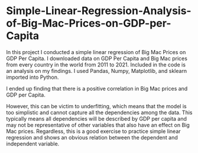 # Simple-Linear-Regression-Analysis-of-Big-Mac-Prices-on-GDP-per-Capita


In this project I conducted a simple linear regression of Big Mac Prices on GDP Per Capita. 
I downloaded data on GDP Per Capita and Big Mac prices from every country in the world from 2011 to 2021. 
Included in the code is an analysis on my findings. I used Pandas, Numpy, Matplotlib, and sklearn imported into Python. 

I ended up finding that there is a positive correlation in Big Mac prices and GDP per Capita. 

However, this can be victim to underfitting, which means that the model is too simplistic and cannot capture all the dependencies among the data. 
This typically means all dependencies will be described by GDP per capita and may not be representative of other variables that also have an effect on Big Mac prices. 
Regardless, this is a good exercise to practice simple linear regression and shows an obvious relation between the dependent and independent variable.
